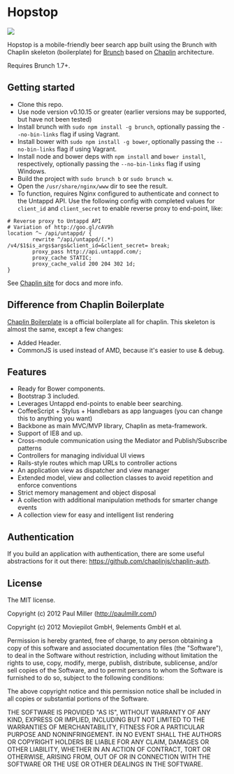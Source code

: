 # Hopstop
![](https://f.cloud.github.com/assets/440298/983199/47d5cf20-0847-11e3-89bf-d36f3cd0b844.png)

Hopstop is a mobile-friendly beer search app built using the Brunch with Chaplin skeleton (boilerplate) for [Brunch](http://brunch.io)
based on [Chaplin](http://chaplinjs.org) architecture.

Requires Brunch 1.7+.

## Getting started
* Clone this repo.
* Use node version v0.10.15 or greater (earlier versions may be supported, but have not been tested)
* Install brunch with `sudo npm install -g brunch`, optionally passing the `--no-bin-links` flag if using Vagrant.
* Install bower with `sudo npm install -g bower`, optionally passing the `--no-bin-links` flag if using Vagrant.
* Install node and bower deps with `npm install` and `bower install`, respectively, optionally passing the `--no-bin-links` flag if using Windows.
* Build the project with `sudo brunch b` or `sudo brunch w`.
* Open the `/usr/share/nginx/www` dir to see the result.
* To function, requires Nginx configured to authenticate and connect to the Untappd API. Use the following config with completed values for `client_id` and `client_secret` to enable reverse proxy to end-point, like:

```
# Reverse proxy to Untappd API
# Variation of http://goo.gl/cAV9h
location ^~ /api/untappd/ {
        rewrite ^/api/untappd/(.*) /v4/$1$is_args$args&client_id=&client_secret= break;
        proxy_pass http://api.untappd.com/;
        proxy_cache STATIC;
        proxy_cache_valid 200 204 302 1d;
}
```

See [Chaplin site](http://chaplinjs.org) for docs and more info.

## Difference from Chaplin Boilerplate
[Chaplin Boilerplate](https://github.com/chaplinjs/chaplin-boilerplate)
is a official boilerplate all for chaplin. This skeleton is almost the same,
except a few changes:

* Added Header.
* CommonJS is used instead of AMD, because it's easier to use & debug.

## Features
* Ready for Bower components.
* Bootstrap 3 included.
* Leverages Untappd end-points to enable beer searching.
* CoffeeScript + Stylus + Handlebars as app languages
(you can change this to anything you want)
* Backbone as main MVC/MVP library, Chaplin as meta-framework.
* Support of IE8 and up.
* Cross-module communication using the Mediator and Publish/Subscribe patterns
* Controllers for managing individual UI views
* Rails-style routes which map URLs to controller actions
* An application view as dispatcher and view manager
* Extended model, view and collection classes to avoid repetition and
enforce conventions
* Strict memory management and object disposal
* A collection with additional manipulation methods for smarter change events
* A collection view for easy and intelligent list rendering

## Authentication
If you build an application with authentication, there are some useful abstractions for it out there: https://github.com/chaplinjs/chaplin-auth.

## License
The MIT license.

Copyright (c) 2012 Paul Miller (http://paulmillr.com/)

Copyright (c) 2012 Moviepilot GmbH, 9elements GmbH et al.

Permission is hereby granted, free of charge, to any person obtaining a copy of
this software and associated documentation files (the "Software"), to deal in
the Software without restriction, including without limitation the rights to
use, copy, modify, merge, publish, distribute, sublicense, and/or sell copies
of the Software, and to permit persons to whom the Software is furnished to do
so, subject to the following conditions:

The above copyright notice and this permission notice shall be included in all
copies or substantial portions of the Software.

THE SOFTWARE IS PROVIDED "AS IS", WITHOUT WARRANTY OF ANY KIND, EXPRESS OR
IMPLIED, INCLUDING BUT NOT LIMITED TO THE WARRANTIES OF MERCHANTABILITY,
FITNESS FOR A PARTICULAR PURPOSE AND NONINFRINGEMENT. IN NO EVENT SHALL THE
AUTHORS OR COPYRIGHT HOLDERS BE LIABLE FOR ANY CLAIM, DAMAGES OR OTHER
LIABILITY, WHETHER IN AN ACTION OF CONTRACT, TORT OR OTHERWISE, ARISING FROM,
OUT OF OR IN CONNECTION WITH THE SOFTWARE OR THE USE OR OTHER DEALINGS IN THE
SOFTWARE.
